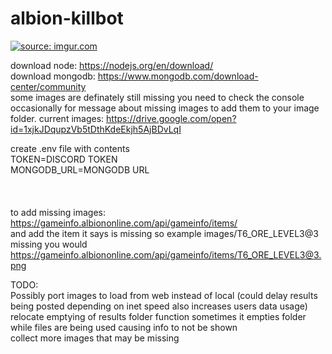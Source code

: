 # albion-killbot


<a href="https://imgur.com/l29a7jB"><img src="https://i.imgur.com/l29a7jBh.png" title="source: imgur.com" /></a>

download node: https://nodejs.org/en/download/  <br>
download mongodb: https://www.mongodb.com/download-center/community <br>
some images are definately still missing you need to check the console occasionally for message about missing images to add them to your image folder.
current images: https://drive.google.com/open?id=1xjkJDqupzVb5tDthKdeEkjh5AjBDvLqI

create .env file with contents<br>
TOKEN=DISCORD TOKEN<br>
MONGODB_URL=MONGODB URL<br>
<br><br><br>
to add missing images: https://gameinfo.albiononline.com/api/gameinfo/items/<br>
and add the item it says is missing so example images/T6_ORE_LEVEL3@3 missing you would<br>
https://gameinfo.albiononline.com/api/gameinfo/items/T6_ORE_LEVEL3@3.png<br>



TODO: <br>
Possibly port images to load from web instead of local (could delay results being posted depending on inet speed also increases users data usage)<br>
relocate emptying of results folder function sometimes it empties folder while files are being used causing info to not be shown<br>
collect more images that may be missing
